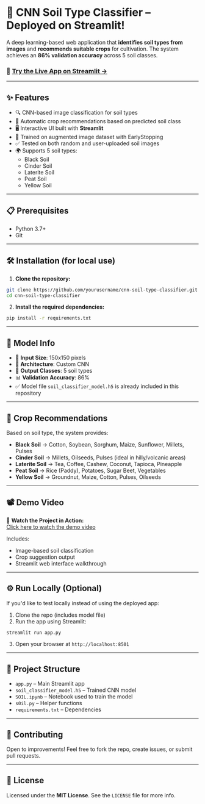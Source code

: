 
# 🌱 CNN Soil Type Classifier – Deployed on Streamlit!

A deep learning-based web application that **identifies soil types from images** and **recommends suitable crops** for cultivation. The system achieves an **86% validation accuracy** across 5 soil classes.

### 🚀 [Try the Live App on Streamlit →](https://cnn-soil-type-classifier.streamlit.app/)  

---

## ✨ Features

- 🔍 CNN-based image classification for soil types  
- 🌾 Automatic crop recommendations based on predicted soil class  
- 🖥️ Interactive UI built with **Streamlit**  
- 🧠 Trained on augmented image dataset with EarlyStopping  
- ✅ Tested on both random and user-uploaded soil images  
- 🌍 Supports 5 soil types:
  - Black Soil
  - Cinder Soil
  - Laterite Soil
  - Peat Soil
  - Yellow Soil

---

## 📋 Prerequisites

- Python 3.7+
- Git

---

## 🛠️ Installation (for local use)

1. **Clone the repository:**
```bash
git clone https://github.com/yourusername/cnn-soil-type-classifier.git
cd cnn-soil-type-classifier
```

2. **Install the required dependencies:**
```bash
pip install -r requirements.txt
```

---

## 🧪 Model Info

- 📐 **Input Size**: 150x150 pixels  
- 🧠 **Architecture**: Custom CNN  
- 🎯 **Output Classes**: 5 soil types  
- 📊 **Validation Accuracy**: 86%  
- ✅ Model file `soil_classifier_model.h5` is already included in this repository

---

## 🌾 Crop Recommendations

Based on soil type, the system provides:

- **Black Soil** → Cotton, Soybean, Sorghum, Maize, Sunflower, Millets, Pulses  
- **Cinder Soil** → Millets, Oilseeds, Pulses (ideal in hilly/volcanic areas)  
- **Laterite Soil** → Tea, Coffee, Cashew, Coconut, Tapioca, Pineapple  
- **Peat Soil** → Rice (Paddy), Potatoes, Sugar Beet, Vegetables  
- **Yellow Soil** → Groundnut, Maize, Cotton, Pulses, Oilseeds

---

## 📽️ Demo Video

🎥 **Watch the Project in Action:**  
[Click here to watch the demo video](Demo.mp4)

Includes:
- Image-based soil classification  
- Crop suggestion output  
- Streamlit web interface walkthrough

---

## ⚙️ Run Locally (Optional)

If you'd like to test locally instead of using the deployed app:

1. Clone the repo (includes model file)  
2. Run the app using Streamlit:
```bash
streamlit run app.py
```

3. Open your browser at `http://localhost:8501`

---

## 📁 Project Structure

- `app.py` – Main Streamlit app  
- `soil_classifier_model.h5` – Trained CNN model  
- `SOIL.ipynb` – Notebook used to train the model  
- `s0il.py` – Helper functions  
- `requirements.txt` – Dependencies

---

## 🤝 Contributing

Open to improvements! Feel free to fork the repo, create issues, or submit pull requests.

---

## 📝 License

Licensed under the **MIT License**. See the `LICENSE` file for more info.
